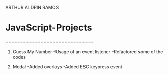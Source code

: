 ARTHUR ALDRIN RAMOS
# JavaScript-Projects
==============================

1. Guess My Number
-Usage of an event listener
-Refactored some of the codes

2. Modal
-Added overlays
-Added ESC keypress event








